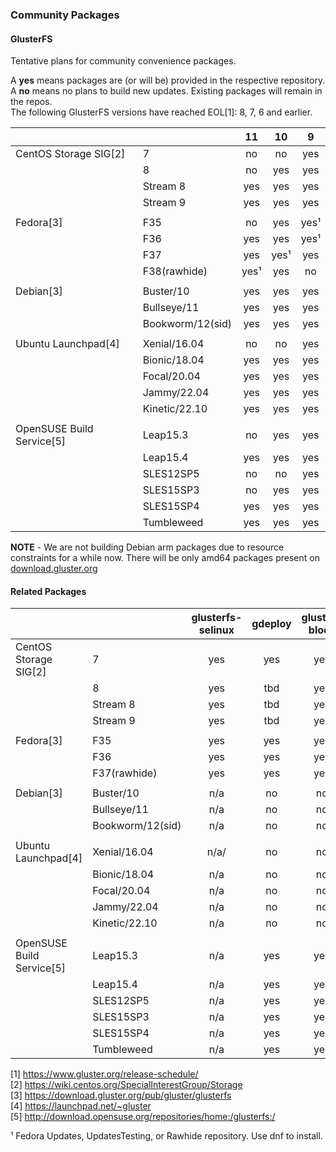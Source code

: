 ### Community Packages

#### GlusterFS

Tentative plans for community convenience packages.

A **yes** means packages are (or will be) provided in the respective repository.  
A **no** means no plans to build new updates. Existing packages will remain in the repos.  
The following GlusterFS versions have reached EOL[1]: 8, 7, 6 and earlier.

|                           |                  |  11  |  10  |  9   |
| ------------------------- | ---------------- | :--: | :--: | :--: |
| CentOS Storage SIG[2]     | 7                |  no  |  no  | yes  |
|                           | 8                |  no  | yes  | yes  |
|                           | Stream 8         | yes  | yes  | yes  |
|                           | Stream 9         | yes  | yes  | yes  |
|                           |                  |      |      |      |
| Fedora[3]                 | F35              |  no  | yes  | yes¹ |
|                           | F36              | yes  | yes  | yes¹ |
|                           | F37              | yes  | yes¹ | yes  |
|                           | F38(rawhide)     | yes¹ | yes  |  no  |
|                           |                  |      |      |      |
| Debian[3]                 | Buster/10        | yes  | yes  | yes  |
|                           | Bullseye/11      | yes  | yes  | yes  |
|                           | Bookworm/12(sid) | yes  | yes  | yes  |
|                           |                  |      |      |
| Ubuntu Launchpad[4]       | Xenial/16.04     |  no  |  no  | yes  |
|                           | Bionic/18.04     | yes  | yes  | yes  |
|                           | Focal/20.04      | yes  | yes  | yes  |
|                           | Jammy/22.04      | yes  | yes  | yes  |
|                           | Kinetic/22.10    | yes  | yes  | yes  |
|                           |                  |      |      |      |
| OpenSUSE Build Service[5] | Leap15.3         |  no  | yes  | yes  |
|                           | Leap15.4         | yes  | yes  | yes  |
|                           | SLES12SP5        |  no  | no  | yes  |
|                           | SLES15SP3        |  no  | yes  | yes  |
|                           | SLES15SP4        | yes  | yes  | yes  |
|                           | Tumbleweed       | yes  | yes  | yes  |

**NOTE** - We are not building Debian arm packages due to resource constraints for a while now. There will be only amd64 packages present on [download.gluster.org](https://download.gluster.org/pub/gluster/glusterfs/LATEST/)

#### Related Packages

|                           |                  | glusterfs-selinux | gdeploy | gluster-block | glusterfs-coreutils | nfs-ganesha | Samba |
| ------------------------- | ---------------- | :---------------: | :-----: | :-----------: | :-----------------: | :---------: | :---: |
| CentOS Storage SIG[2]     | 7                |        yes        |   yes   |      yes      |         yes         |     yes     |  yes  |
|                           | 8                |        yes        |   tbd   |      yes      |         yes         |     yes     |  yes  |
|                           | Stream 8         |        yes        |   tbd   |      yes      |         yes         |     yes     |  yes  |
|                           | Stream 9         |        yes        |   tbd   |      yes      |         yes         |     yes     |  yes  |
|                           |                  |                   |         |               |                     |             |       |
| Fedora[3]                 | F35              |        yes        |   yes   |      yes      |         yes         |     yes     |   ?   |
|                           | F36              |        yes        |   yes   |      yes      |         yes         |     yes     |   ?   |
|                           | F37(rawhide)     |        yes        |   yes   |      yes      |         yes         |     yes     |   ?   |
|                           |                  |                   |         |               |                     |             |       |
| Debian[3]                 | Buster/10        |        n/a        |   no    |      no       |         yes         |     yes     |   ?   |
|                           | Bullseye/11      |        n/a        |   no    |      no       |         yes         |     yes     |   ?   |
|                           | Bookworm/12(sid) |        n/a        |   no    |      no       |         yes         |     yes     |   ?   |
|                           |                  |                   |         |               |                     |             |       |
| Ubuntu Launchpad[4]       | Xenial/16.04     |       n/a/        |   no    |      no       |         yes         |     yes     |   ?   |
|                           | Bionic/18.04     |        n/a        |   no    |      no       |         yes         |     yes     |   ?   |
|                           | Focal/20.04      |        n/a        |   no    |      no       |         yes         |     yes     |   ?   |
|                           | Jammy/22.04      |        n/a        |   no    |      no       |         yes         |     yes     |   ?   |
|                           | Kinetic/22.10    |        n/a        |   no    |      no       |         yes         |     yes     |   ?   |
|                           |                  |                   |         |               |                     |             |       |
| OpenSUSE Build Service[5] | Leap15.3         |        n/a        |   yes   |      yes      |         yes         |     yes     |   ?   |
|                           | Leap15.4         |        n/a        |   yes   |      yes      |         yes         |     yes     |   ?   |
|                           | SLES12SP5        |        n/a        |   yes   |      yes      |         yes         |     yes     |   ?   |
|                           | SLES15SP3        |        n/a        |   yes   |      yes      |         yes         |     yes     |   ?   |
|                           | SLES15SP4        |        n/a        |   yes   |      yes      |         yes         |     yes     |   ?   |
|                           | Tumbleweed       |        n/a        |   yes   |      yes      |         yes         |     yes     |   ?   |

[1] <https://www.gluster.org/release-schedule/>  
[2] <https://wiki.centos.org/SpecialInterestGroup/Storage>  
[3] <https://download.gluster.org/pub/gluster/glusterfs>  
[4] <https://launchpad.net/~gluster>  
[5] <http://download.opensuse.org/repositories/home:/glusterfs:/>

¹ Fedora Updates, UpdatesTesting, or Rawhide repository. Use dnf to install.

